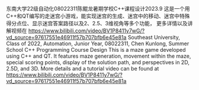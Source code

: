 东南大学22级自动化08022311陈鲲龙暑期学校C++课程设计2023.9
这是一个用C++和QT编写的走迷宫小游戏，能实现迷宫的生成、迷宫中的移动、迷宫中特殊得分点位、显示迷宫答案路径以及2、2.5、3维视角等多个功能，
更多详情以及讲解视频在 https://www.bilibili.com/video/BV1P8411y7wG/?vd_source=97617551e46911f57b707bfb6e45e81a
Southeast University, Class of 2022, Automation, Junior Year, 08022311, Chen Kunlong, Summer School C++ Programming Course Design
This is a maze game developed using C++ and QT. 
It features maze generation, movement within the maze, special scoring points, display of the solution path, and perspectives in 2D, 2.5D, and 3D. 
More details and a tutorial video can be found at https://www.bilibili.com/video/BV1P8411y7wG/?vd_source=97617551e46911f57b707bfb6e45e81a
